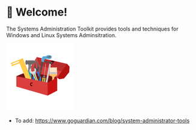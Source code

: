 # 👊 Welcome!

The Systems Administration Toolkit provides tools and techniques for Windows and Linux Systems Adminsitration.

![Systems Administration Toolkit](/assets/icon.png)

* To add: <https://www.goguardian.com/blog/system-administrator-tools>
